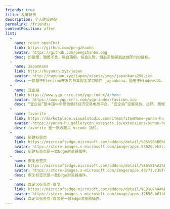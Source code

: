 ```yaml
---
friends: true
title: 友情链接
description: 个人建设网站
permalink: /friends/
contentPosition: after
list:
  -
    name: react openChat
    link: https://github.com/pengzhanbo
    avatar: https://github.com/pengzhanbo.png
    desc: 即使慢，驰而不息，纵会落后，纵会失败，但必须能够到达他所向的目标。
  -
    name: JapanKana
    link: http://huyunan.xyz/japan
    avatar: http://huyunan.xyz/japan/assets/imgs/japankana256.ico
    desc: 一款基于Electron开发的日本假名学习软件 japankana，适用于Windows10。软件无病毒，提供免安装版和多种系统版本。
  -
    name: 宜企拍
    link: https://www.yqp-crrc.com/yqp-index/#/home
    avatar: https://www.yqp-crrc.com/yqp-index/favicon.ico
    desc: “宜企拍”是中国中车绿色循环经济交易电商平台。“宜企拍”设置竞价、进场、商城三种交易模式。平台交易额已经达到114亿元。
  -
    name: favorite
    link: https://marketplace.visualstudio.com/items?itemName=yunan-hu.vscode-favourite
    avatar: https://yunan-hu.gallerycdn.vsassets.io/extensions/yunan-hu/vscode-favourite/2.2.0/1754745615782/Microsoft.VisualStudio.Services.Icons.Default
    desc: favorite 是一款收藏夹 vscode 插件。
  -
    name: 新建标签页
    link: https://microsoftedge.microsoft.com/addons/detail/%E6%96%B0%E5%BB%BA%E6%A0%87%E7%AD%BE%E9%A1%B5/odejcdneahdlflajmiagdfofimpbnfih
    avatar: https://store-images.s-microsoft.com/image/apps.53620.eb2ca44e-9099-4c8c-a461-7a7d2eccc619.89eeea9f-12f4-4b69-95ac-61ac5085b8c8.95035cc7-0428-447e-a70b-73fe6bbe63bb?mode=scale&h=100&q=90&w=100
    desc: 新建标签页是一款Edge浏览器插件。 
  -
    name: 恢复标签页
    link: https://microsoftedge.microsoft.com/addons/detail/%E6%81%A2%E5%A4%8D%E6%A0%87%E7%AD%BE%E9%A1%B5/dkgodjiipeocfndfkcpijhbdjgdhcgjn
    avatar: https://store-images.s-microsoft.com/image/apps.48771.c38f467e-9a32-4e3f-8486-b65ee2ea5d92.5214227c-7f16-4d24-9efe-2d92495531e4.fd47573b-4d11-46fd-87ef-494260c0771b?mode=scale&h=100&q=90&w=100
    desc: 恢复标签页是一款Edge浏览器插件。 
  -
    name: 自定义标签页-百度
    link: https://microsoftedge.microsoft.com/addons/detail/%E8%87%AA%E5%AE%9A%E4%B9%89%E6%A0%87%E7%AD%BE%E9%A1%B5%E7%99%BE%E5%BA%A6/kijjkjaoiknpgnbmlfpalomekmdafaha
    avatar: https://store-images.s-microsoft.com/image/apps.12656.b61bb6e6-71d8-41c4-90e7-99b8ed7bc957.fc9fb8b3-e0f4-403c-9b27-f68254b6c1be.129918d9-3126-4a78-8dfc-39875ae9e746?mode=scale&h=100&q=90&w=100
    desc: 自定义标签页-百度是一款Edge浏览器插件。
---
```


<!-- 自定义内容 markdown 内容 会插入到 友情链接页中 -->
